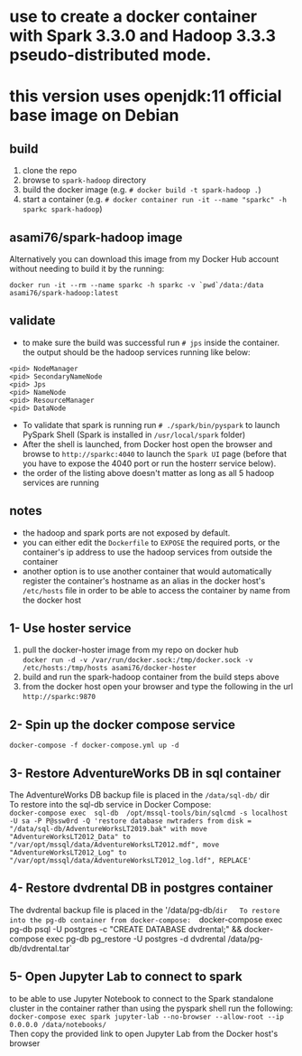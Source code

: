 # use to create a docker container with Spark 3.3.0 and Hadoop 3.3.3 pseudo-distributed mode.
# this version uses openjdk:11 official base image on Debian

## build
1. clone the repo 
2. browse to `spark-hadoop` directory
3. build the docker image (e.g. `# docker build -t spark-hadoop .`)
4. start a container (e.g. `# docker container run -it --name "sparkc" -h sparkc spark-hadoop`)

## asami76/spark-hadoop image
Alternatively you can download this image from my Docker Hub account without needing to build it by the running:  
```
docker run -it --rm --name sparkc -h sparkc -v `pwd`/data:/data asami76/spark-hadoop:latest
```

## validate
- to make sure the build was successful run `# jps` inside the container. the output should be the hadoop services running like below:
```
<pid> NodeManager
<pid> SecondaryNameNode
<pid> Jps
<pid> NameNode
<pid> ResourceManager
<pid> DataNode
```

- To validate that spark is running run `# ./spark/bin/pyspark` to launch PySpark Shell (Spark is installed in `/usr/local/spark` folder)  
- After the shell is launched, from Docker host open the browser and browse to `http://sparkc:4040` to launch the `Spark UI` page (before that you have to expose the 4040 port or run the hosterr service below).  
- the order of the listing above doesn't matter as long as all 5 hadoop services are running

## notes
- the hadoop and spark ports are not exposed by default.
- you can either edit the `Dockerfile` to `EXPOSE` the required ports, or the container's ip address to use the hadoop services from outside the container
- another option is to use another container that would automatically register the container's hostname as an alias in the docker host's `/etc/hosts` file 
 in order to be able to access the container by name from the docker host

## 1- Use hoster service
1. pull the docker-hoster image from my repo on docker hub  
`docker run -d -v /var/run/docker.sock:/tmp/docker.sock -v /etc/hosts:/tmp/hosts asami76/docker-hoster`
2. build and run the spark-hadoop container from the build steps above
3. from the docker host open your browser and type the following in the url `http://sparkc:9870`


## 2- Spin up the docker compose service
`docker-compose -f docker-compose.yml up -d`  

## 3- Restore AdventureWorks DB in sql container  
The AdventureWorks DB backup file is placed in the `/data/sql-db/` dir    
To restore into the sql-db service in Docker Compose:  
`docker-compose exec  sql-db  /opt/mssql-tools/bin/sqlcmd -s localhost -U sa -P P@ssw0rd -Q 'restore database nwtraders from disk = "/data/sql-db/AdventureWorksLT2019.bak" with move "AdventureWorksLT2012_Data" to "/var/opt/mssql/data/AdventureWorksLT2012.mdf", move "AdventureWorksLT2012_Log" to "/var/opt/mssql/data/AdventureWorksLT2012_log.ldf", REPLACE'`

## 4- Restore dvdrental DB in postgres container
The dvdrental backup file is placed in the '/data/pg-db/` dir  
To restore into the pg-db container from docker-compose:  
`docker-compose exec pg-db psql -U postgres -c "CREATE DATABASE dvdrental;" && docker-compose exec pg-db pg_restore -U postgres -d dvdrental /data/pg-db/dvdrental.tar`

## 5- Open Jupyter Lab to connect to spark
to be able to use Jupyter Notebook to connect to the Spark standalone cluster in the container rather than using the pyspark shell run the following:  
`docker-compose exec spark jupyter-lab --no-browser --allow-root --ip 0.0.0.0 /data/notebooks/`  
Then copy the provided link to open Jupyter Lab from the Docker host's browser